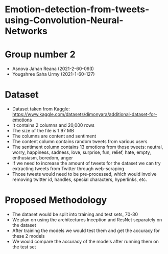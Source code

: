 # Emotion-detection-from-tweets-using-Convolution-Neural-Networks

# Group number 2
* Asnova Jahan Reana (2021-2-60-093)
* Yougshree Saha Urmy (2021-1-60-127)

# Dataset
* Dataset taken from Kaggle: https://www.kaggle.com/datasets/dimonyara/additional-dataset-for-emotions
* It contains 2 columns and 20,000 rows
* The size of the file is 1.97 MB
* The columns are content and sentiment
* The content column contains random tweets from various users
* The sentiment column contains 13 emotions from those tweets: neutral, worry, happiness, sadness, love, surprise, fun, relief, hate, empty, enthusiasm, boredom, anger
* If we need to increase the amount of tweets for the dataset we can try extracting tweets from Twitter through web-scraping
* Those tweets would need to be pre-processed, which would involve removing twitter id, handles, special characters, hyperlinks, etc.

# Proposed Methodology
* The dataset would be split into training and test sets, 70-30
* We plan on using the architectures Inception and ResNet separately on the dataset
* After training the models we would test them and get the accuracy for these 2 models
* We would compare the accuracy of the models after running them on the test set

